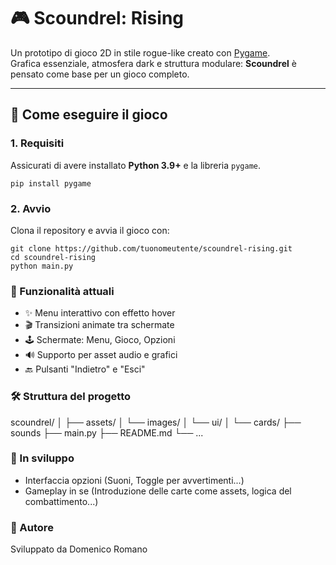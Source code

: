 # 🎮 Scoundrel: Rising

Un prototipo di gioco 2D in stile rogue-like creato con [Pygame](https://www.pygame.org/news).  
Grafica essenziale, atmosfera dark e struttura modulare: **Scoundrel** è pensato come base per un gioco completo.

---

## 🚀 Come eseguire il gioco

### 1. Requisiti

Assicurati di avere installato **Python 3.9+** e la libreria `pygame`.

```
pip install pygame
```

### 2. Avvio

Clona il repository e avvia il gioco con:

```
git clone https://github.com/tuonomeutente/scoundrel-rising.git
cd scoundrel-rising
python main.py
```

### 🎯 Funzionalità attuali

- ✨ Menu interattivo con effetto hover
- 🎬 Transizioni animate tra schermate
- 🕹️ Schermate: Menu, Gioco, Opzioni
- 🔊 Supporto per asset audio e grafici
- 🔙 Pulsanti "Indietro" e "Esci"

### 🛠️ Struttura del progetto

scoundrel/
│
├── assets/
│   └── images/
│       └── ui/
│       └── cards/
├── sounds
├── main.py
├── README.md
└── ...

### 🧪 In sviluppo
 
- Interfaccia opzioni (Suoni, Toggle per avvertimenti...)
- Gameplay in se (Introduzione delle carte come assets, logica del combattimento...)

### 🔨 Autore
Sviluppato da Domenico Romano
